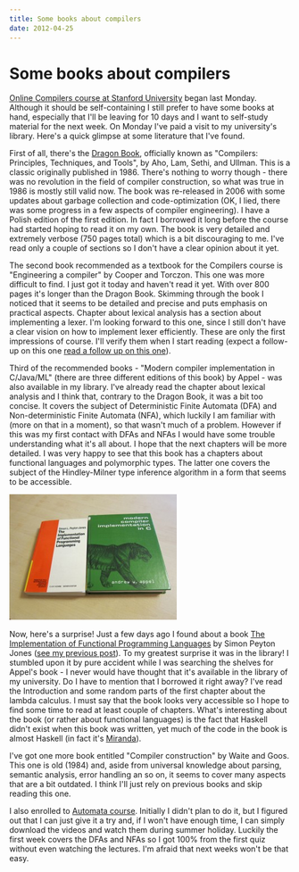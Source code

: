 ```yaml
---
title: Some books about compilers
date: 2012-04-25
---
```


Some books about compilers
==========================

[Online Compilers course at Stanford University](http://class.coursera.org/compilers/)
began last Monday. Although it should be self-containing I still prefer to have
some books at hand, especially that I'll be leaving for 10 days and I want to
self-study material for the next week.  On Monday I've paid a visit to my
university's library. Here's a quick glimpse at some literature that I've found.

First of all, there's the [Dragon Book](http://dragonbook.stanford.edu/),
officially known as "Compilers: Principles, Techniques, and Tools", by Aho, Lam,
Sethi, and Ullman. This is a classic originally published in 1986. There's
nothing to worry though - there was no revolution in the field of compiler
construction, so what was true in 1986 is mostly still valid now. The book was
re-released in 2006 with some updates about garbage collection and
code-optimization (OK, I lied, there was some progress in a few aspects of
compiler engineering). I have a Polish edition of the first edition. In fact I
borrowed it long before the course had started hoping to read it on my own. The
book is very detailed and extremely verbose (750 pages total) which is a bit
discouraging to me. I've read only a couple of sections so I don't have a clear
opinion about it yet.

The second book recommended as a textbook for the Compilers course is
"Engineering a compiler" by Cooper and Torczon. This one was more difficult to
find. I just got it today and haven't read it yet. With over 800 pages it's
longer than the Dragon Book. Skimming through the book I noticed that it seems
to be detailed and precise and puts emphasis on practical aspects. Chapter about
lexical analysis has a section about implementing a lexer. I'm looking forward
to this one, since I still don't have a clear vision on how to implement lexer
efficiently. These are only the first impressions of course. I'll verify them
when I start reading (expect a follow-up on this one [read a follow up on this
one](/blog/2012-06-27-some-impressions-on-stanfords-automata-and-compilers-online-courses.html)).

Third of the recommended books - "Modern compiler implementation in C/Java/ML"
(there are three different editions of this book) by Appel - was also available
in my library. I've already read the chapter about lexical analysis and I think
that, contrary to the Dragon Book, it was a bit too concise. It covers the
subject of Deterministic Finite Automata (DFA) and Non-deterministic Finite
Automata (NFA), which luckily I am familiar with (more on that in a moment), so
that wasn't much of a problem. However if this was my first contact with DFAs
and NFAs I would have some trouble understanding what it's all about. I hope
that the next chapters will be more detailed. I was very happy to see that this
book has a chapters about functional languages and polymorphic types. The latter
one covers the subject of the Hindley-Milner type inference algorithm in a form
that seems to be accessible.

[![](/images/blog/img_1111-300x225.jpg "Compiler books")](/images/blog/img_1111.jpg)

Now, here's a surprise! Just a few days ago I found about a book [The
Implementation of Functional Programming
Languages](http://research.microsoft.com/en-us/um/people/simonpj/papers/slpj-book-1987/index.htm)
by Simon Peyton Jones ([see my previous
post](/blog/2012-04-22-sunday-web-overview.html)).  To my greatest surprise it
was in the library! I stumbled upon it by pure accident while I was searching
the shelves for Appel's book - I never would have thought that it's available in
the library of my university. Do I have to mention that I borrowed it right
away? I've read the Introduction and some random parts of the first chapter
about the lambda calculus. I must say that the book looks very accessible so I
hope to find some time to read at least couple of chapters. What's interesting
about the book (or rather about functional languages) is the fact that Haskell
didn't exist when this book was written, yet much of the code in the book is
almost Haskell (in fact it's
[Miranda](http://en.wikipedia.org/wiki/Miranda_%28programming_language%29)).

I've got one more book entitled "Compiler construction" by Waite and Goos. This
one is old (1984) and, aside from universal knowledge about parsing, semantic
analysis, error handling an so on, it seems to cover many aspects that are a bit
outdated. I think I'll just rely on previous books and skip reading this one.

I also enrolled to [Automata course](https://class.coursera.org/automata/).
Initially I didn't plan to do it, but I figured out that I can just give it a
try and, if I won't have enough time, I can simply download the videos and watch
them during summer holiday. Luckily the first week covers the DFAs and NFAs so I
got 100% from the first quiz without even watching the lectures. I'm afraid that
next weeks won't be that easy.

